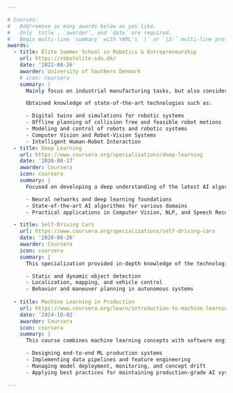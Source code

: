 ```yaml
---

# Courses.
#   Add/remove as many awards below as you like.
#   Only `title`, `awarder`, and `date` are required.
#   Begin multi-line `summary` with YAML's `|` or `|2-` multi-line prefix and indent 2 spaces below.
awards:
  - title: Elite Summer School in Robotics & Entrepreneurship
    url: https://robotelite.sdu.dk/
    date: '2022-08-26'
    awarder: University of Southern Denmark
    # icon: coursera
    summary: |
      Mainly focus on industrial manufacturing tasks, but also consider tasks within service robotics and robotics for medical applications. The topics were taught by leading Danish and international scientists. There will also be company presentations from the Odense Robotics Cluster and entrepreneur contributions outlining experiences with starting a knowledge based robotic company.

      Obtained knowledge of state-of-the-art technologies such as:

      - Digital twins and simulations for robotic systems 
      - Offline planning of collision free and feasible robot motions 
      - Modeling and control of robots and robotic systems  
      - Computer Vision and Robot-Vision Systems 
      - Intelligent Human-Robot Interaction
  - title: Deep Learning
    url: https://www.coursera.org/specializations/deep-learning
    date: '2020-08-17'
    awarder: Coursera
    icon: coursera
    summary: |
      Focused on developing a deep understanding of the latest AI algorithms, this specialization covered foundational to advanced topics in deep learning. The program emphasized applications in Computer Vision, Natural Language Processing, and Speech Recognition, preparing learners for cutting-edge AI development. Key areas of expertise gained include:

      - Neural networks and deep learning foundations
      - State-of-the-art AI algorithms for various domains
      - Practical applications in Computer Vision, NLP, and Speech Recognition

  - title: Self-Driving Cars
    url: https://www.coursera.org/specializations/self-driving-cars
    date: '2020-06-26'
    awarder: Coursera
    icon: coursera
    summary: |
      This specialization provided in-depth knowledge of the technologies driving the self-driving car industry. Through hands-on projects with real autonomous vehicle data and a realistic driving environment simulator (CARLA), Key areas of expertise gained include:

      - Static and dynamic object detection
      - Localization, mapping, and vehicle control
      - Behavior and maneuver planning in autonomous systems
    
  - title: Machine Learning in Production
    url: https://www.coursera.org/learn/introduction-to-machine-learning-in-production
    date: '2024-10-02'
    awarder: Coursera
    icon: coursera
    summary: |
      This course combines machine learning concepts with software engineering and DevOps principles to build and maintain ML systems in production environments. The course focuses on designing, deploying, and managing robust machine learning applications that handle dynamic data and run continuously at optimal performance. Key skills acquired include:

      - Designing end-to-end ML production systems
      - Implementing data pipelines and feature engineering
      - Managing model deployment, monitoring, and concept drift
      - Applying best practices for maintaining production-grade AI systems

---
```



